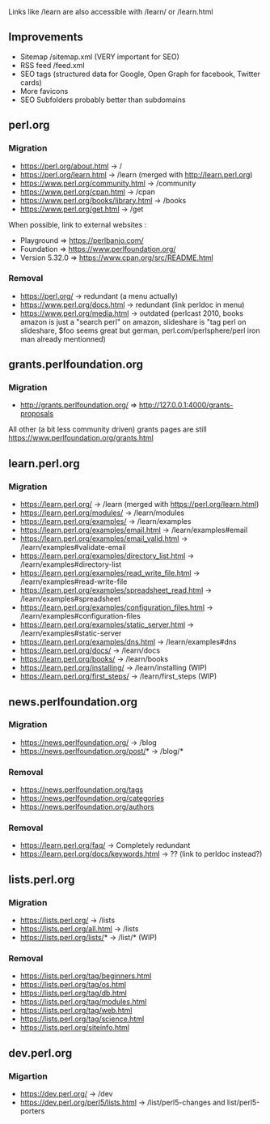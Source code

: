 Links like /learn are also accessible with /learn/ or /learn.html

## Improvements
* Sitemap /sitemap.xml (VERY important for SEO)
* RSS feed /feed.xml 
* SEO tags (structured data for Google, Open Graph for facebook, Twitter cards)
* More favicons 
* SEO Subfolders probably better than subdomains

## perl.org
### Migration
* https://perl.org/about.html -> /
* https://perl.org/learn.html -> /learn (merged with http://learn.perl.org)
* https://www.perl.org/community.html -> /community
* https://www.perl.org/cpan.html -> /cpan
* https://www.perl.org/books/library.html -> /books
* https://www.perl.org/get.html -> /get

When possible, link to external websites :
* Playground => https://perlbanjo.com/
* Foundation => https://www.perlfoundation.org/
* Version 5.32.0 => https://www.cpan.org/src/README.html

### Removal
* https://perl.org/ -> redundant (a menu actually)
* https://www.perl.org/docs.html -> redundant (link perldoc in menu)
* https://www.perl.org/media.html -> outdated (perlcast 2010, books amazon is just a "search perl" on amazon, slideshare is "tag perl on slideshare, $foo seems great but german, perl.com/perlsphere/perl iron man already mentionned)

## grants.perlfoundation.org
### Migration
* http://grants.perlfoundation.org/ => http://127.0.0.1:4000/grants-proposals

All other (a bit less community driven) grants pages are still https://www.perlfoundation.org/grants.html

## learn.perl.org
### Migration
* https://learn.perl.org/ -> /learn (merged with https://perl.org/learn.html)
* https://learn.perl.org/modules/ -> /learn/modules
* https://learn.perl.org/examples/ -> /learn/examples
* https://learn.perl.org/examples/email.html -> /learn/examples#email
* https://learn.perl.org/examples/email_valid.html -> /learn/examples#validate-email
* https://learn.perl.org/examples/directory_list.html -> /learn/examples#directory-list
* https://learn.perl.org/examples/read_write_file.html -> /learn/examples#read-write-file
* https://learn.perl.org/examples/spreadsheet_read.html -> /learn/examples#spreadsheet
* https://learn.perl.org/examples/configuration_files.html -> /learn/examples#configuration-files
* https://learn.perl.org/examples/static_server.html -> /learn/examples#static-server
* https://learn.perl.org/examples/dns.html -> /learn/examples#dns
* https://learn.perl.org/docs/ -> /learn/docs
* https://learn.perl.org/books/ -> /learn/books
* https://learn.perl.org/installing/ -> /learn/installing (WIP)
* https://learn.perl.org/first_steps/ -> /learn/first_steps (WIP)

## news.perlfoundation.org
### Migration
* https://news.perlfoundation.org/ -> /blog
* https://news.perlfoundation.org/post/* -> /blog/*

### Removal
* https://news.perlfoundation.org/tags
* https://news.perlfoundation.org/categories
* https://news.perlfoundation.org/authors

### Removal
* https://learn.perl.org/faq/ -> Completely redundant
* https://learn.perl.org/docs/keywords.html -> ?? (link to perldoc instead?)

## lists.perl.org
### Migration
* https://lists.perl.org/ -> /lists
* https://lists.perl.org/all.html -> /lists
* https://lists.perl.org/lists/* -> /list/* (WIP) 

### Removal
* https://lists.perl.org/tag/beginners.html
* https://lists.perl.org/tag/os.html
* https://lists.perl.org/tag/db.html
* https://lists.perl.org/tag/modules.html
* https://lists.perl.org/tag/web.html
* https://lists.perl.org/tag/science.html
* https://lists.perl.org/siteinfo.html

## dev.perl.org
### Migartion
* https://dev.perl.org/ -> /dev
* https://dev.perl.org/perl5/lists.html -> /list/perl5-changes and list/perl5-porters

